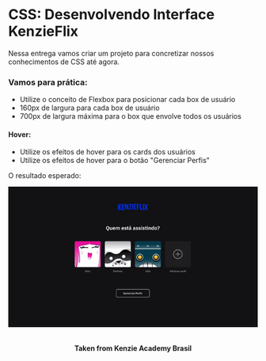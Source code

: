 <h1>CSS: Desenvolvendo Interface KenzieFlix</h1>

Nessa entrega vamos criar um projeto para concretizar nossos conhecimentos de CSS até agora.

<h3>Vamos para prática:</h3>

- Utilize o conceito de Flexbox para posicionar cada box de usuário
- 160px de largura para cada box de usuário
- 700px de largura máxima para o box que envolve todos os usuários

<h4>Hover:</h4>

- Utilize os efeitos de hover para os cards dos usuários
- Utilize os efeitos de hover para o botão "Gerenciar Perfis"

O resultado esperado:

<img src="./assets/example-1.gif" alt="example 1" />
<br>
<br>

<p align="center"><b>Taken from Kenzie Academy Brasil</b></p>
